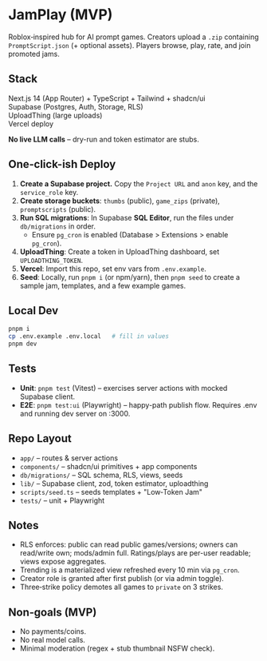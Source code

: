 # JamPlay (MVP)

Roblox‑inspired hub for AI prompt games. Creators upload a `.zip` containing `PromptScript.json` (+ optional assets). Players browse, play, rate, and join promoted jams.

## Stack
Next.js 14 (App Router) + TypeScript + Tailwind + shadcn/ui  
Supabase (Postgres, Auth, Storage, RLS)  
UploadThing (large uploads)  
Vercel deploy

**No live LLM calls** – dry-run and token estimator are stubs.

## One‑click-ish Deploy

1. **Create a Supabase project.** Copy the `Project URL` and `anon` key, and the `service_role` key.
2. **Create storage buckets**: `thumbs` (public), `game_zips` (private), `promptscripts` (public).
3. **Run SQL migrations**: In Supabase **SQL Editor**, run the files under `db/migrations` in order.
   - Ensure `pg_cron` is enabled (Database > Extensions > enable `pg_cron`).
4. **UploadThing**: Create a token in UploadThing dashboard, set `UPLOADTHING_TOKEN`.
5. **Vercel**: Import this repo, set env vars from `.env.example`.
6. **Seed**: Locally, run `pnpm i` (or npm/yarn), then `pnpm seed` to create a sample jam, templates, and a few example games.

## Local Dev

```bash
pnpm i
cp .env.example .env.local   # fill in values
pnpm dev
```

## Tests
- **Unit**: `pnpm test` (Vitest) – exercises server actions with mocked Supabase client.
- **E2E**: `pnpm test:ui` (Playwright) – happy-path publish flow. Requires .env and running dev server on :3000.

## Repo Layout
- `app/` – routes & server actions
- `components/` – shadcn/ui primitives + app components
- `db/migrations/` – SQL schema, RLS, views, seeds
- `lib/` – Supabase client, zod, token estimator, uploadthing
- `scripts/seed.ts` – seeds templates + "Low‑Token Jam"
- `tests/` – unit + Playwright

## Notes
- RLS enforces: public can read public games/versions; owners can read/write own; mods/admin full. Ratings/plays are per-user readable; views expose aggregates.
- Trending is a materialized view refreshed every 10 min via `pg_cron`.
- Creator role is granted after first publish (or via admin toggle).
- Three‑strike policy demotes all games to `private` on 3 strikes.

## Non‑goals (MVP)
- No payments/coins.
- No real model calls.
- Minimal moderation (regex + stub thumbnail NSFW check).
